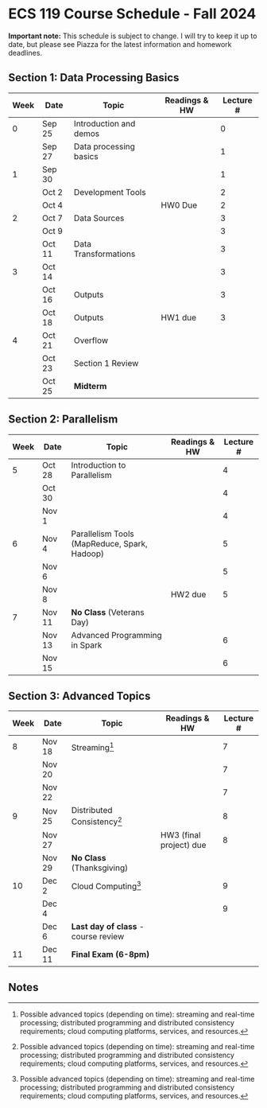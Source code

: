 # ECS 119 Course Schedule - Fall 2024

**Important note:**
This schedule is subject to change.
I will try to keep it up to date, but please see Piazza for the latest information and homework deadlines.

## Section 1: Data Processing Basics

| Week | Date | Topic | Readings & HW | Lecture # |
| --- | --- | --- | --- | --- |
| 0 | Sep 25 | Introduction and demos |  | 0 |
|   | Sep 27 | Data processing basics |  | 1 |
| 1 | Sep 30 |  |  | 1 |
|   | Oct 2  | Development Tools |  | 2 |
|   | Oct 4  |  | HW0 Due | 2 |
| 2 | Oct 7  | Data Sources |  | 3 |
|   | Oct 9  |  |  | 3 |
|   | Oct 11 | Data Transformations |  | 3 |
| 3 | Oct 14 |  |  | 3 |
|   | Oct 16 | Outputs |  | 3 |
|   | Oct 18 | Outputs | HW1 due | 3 |
| 4 | Oct 21 | Overflow |  |  |
|   | Oct 23 | Section 1 Review |  |  |
|   | Oct 25 | **Midterm** |  |  |

## Section 2: Parallelism

| Week | Date | Topic | Readings & HW | Lecture # |
| --- | --- | --- | --- | --- |
| 5 | Oct 28 | Introduction to Parallelism |  | 4 |
|   | Oct 30 |  |  | 4 |
|   | Nov 1  |  |  | 4 |
| 6 | Nov 4  | Parallelism Tools (MapReduce, Spark, Hadoop) |  | 5 |
|   | Nov 6  |  |  | 5 |
|   | Nov 8  |  | HW2 due | 5 |
| 7 | Nov 11 | **No Class** (Veterans Day) |  |  |
|   | Nov 13 | Advanced Programming in Spark |  | 6 |
|   | Nov 15 |  |  | 6 |

## Section 3: Advanced Topics

| Week | Date | Topic | Readings & HW | Lecture # |
| --- | --- | --- | --- | --- |
| 8 | Nov 18 | Streaming[^1] |  | 7 |
|   | Nov 20 |  |  | 7 |
|   | Nov 22 |  |  | 7 |
| 9 | Nov 25 | Distributed Consistency[^1] |  | 8 |
|   | Nov 27 |  | HW3 (final project) due | 8 |
|   | Nov 29 | **No Class** (Thanksgiving) |
| 10 | Dec 2 | Cloud Computing[^1] |  | 9 |
|    | Dec 4 |  |  | 9 |
|    | Dec 6 | **Last day of class** - course review |  |  |
| 11 | Dec 11 | **Final Exam (6-8pm)** |  |  |

## Notes

[^1]: Possible advanced topics (depending on time):
streaming and real-time processing;
distributed programming and distributed consistency requirements;
cloud computing platforms, services, and resources.
